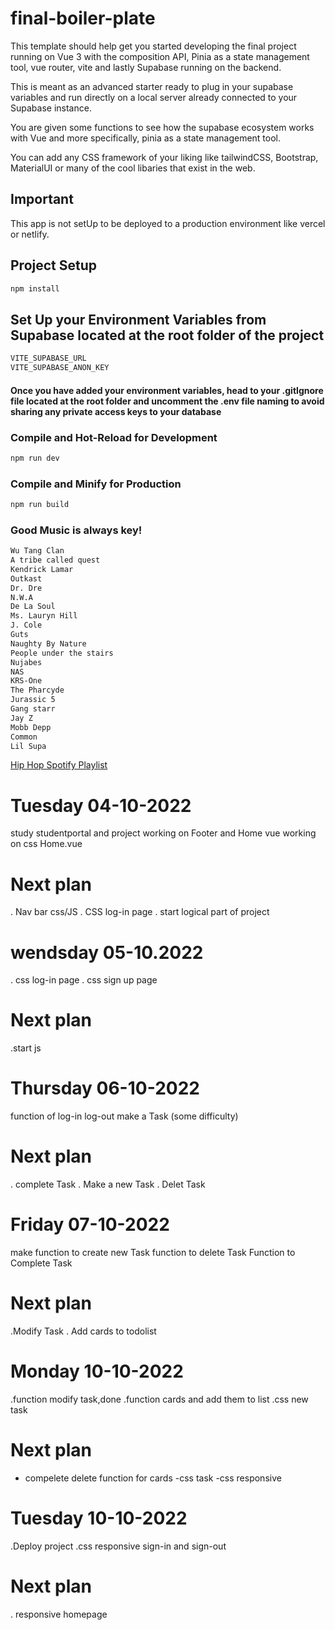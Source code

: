 # final-boiler-plate

This template should help get you started developing the final project running on Vue 3 with the composition API, Pinia as a state management tool, vue router, vite and lastly Supabase running on the backend.

This is meant as an advanced starter ready to plug in your supabase variables and run directly on a local server already connected to your Supabase instance.

You are given some functions to see how the supabase ecosystem works with Vue and more specifically, pinia as a state management tool.

You can add any CSS framework of your liking like tailwindCSS, Bootstrap, MaterialUI or many of the cool libaries that exist in the web.

## Important

This app is not setUp to be deployed to a production environment like vercel or netlify.

## Project Setup

```sh
npm install
```

## Set Up your Environment Variables from Supabase located at the root folder of the project

```sh
VITE_SUPABASE_URL
VITE_SUPABASE_ANON_KEY
```

#### Once you have added your environment variables, head to your .gitIgnore file located at the root folder and uncomment the .env file naming to avoid sharing any private access keys to your database

### Compile and Hot-Reload for Development

```sh
npm run dev
```

### Compile and Minify for Production

```sh
npm run build
```

### Good Music is always key!

```sh
Wu Tang Clan
A tribe called quest
Kendrick Lamar
Outkast
Dr. Dre
N.W.A
De La Soul
Ms. Lauryn Hill
J. Cole
Guts
Naughty By Nature
People under the stairs
Nujabes
NAS
KRS-One
The Pharcyde
Jurassic 5
Gang starr
Jay Z
Mobb Depp
Common
Lil Supa
```

[Hip Hop Spotify Playlist](https://open.spotify.com/playlist/4vKftyhS1gQovakehVcq1u?si=a7a119382dfe40da)

# Tuesday 04-10-2022

study studentportal and project
working on Footer and Home vue
working on css Home.vue

# Next plan

. Nav bar css/JS
. CSS log-in page
. start logical part of project

# wendsday 05-10.2022

. css log-in page
. css sign up page

# Next plan

.start js

# Thursday 06-10-2022

function of log-in log-out
make a Task (some difficulty)

# Next plan

. complete Task
. Make a new Task
. Delet Task

# Friday 07-10-2022

make function to create new Task
function to delete Task
Function to Complete Task

# Next plan

.Modify Task
. Add cards to todolist

# Monday 10-10-2022

.function modify task,done
.function cards and add them to list
.css new task

# Next plan

- compelete delete function for cards
  -css task
  -css responsive

# Tuesday 10-10-2022

.Deploy project
.css responsive sign-in and sign-out

# Next plan

. responsive homepage
